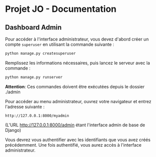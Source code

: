 # Projet JO - Documentation

## Dashboard Admin

Pour accéder à l'interface administrateur, vous devez d'abord créer un compte `superuser` en utilisant la commande suivante :

```bash
python manage.py createsuperuser
```
Remplissez les informations nécessaires, puis lancez le serveur avec la commande :


```bash
python manage.py runserver
```

**Attention**: Ces commandes doivent être exécutées depuis le dossier ./admin

Pour accéder au menu administrateur, ouvrez votre navigateur et entrez l'adresse suivante :

```
http://127.0.0.1:8000/myadmin
```
(L'URL http://127.0.0.1:8000/admin étant l'interface admin de base de Django)

Vous devrez vous authentifier avec les identifiants que vous avez créés précédemment. Une fois authentifié, vous aurez accès à l'interface administrateur.